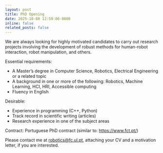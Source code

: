 ```yaml
---
layout: post
title: PhD Opening
date: 2025-10-08 12:59:00-0000
inline: false
related_posts: false
---
```


We are always looking for highly motivated candidates to carry out research projects involving the development of robust methods for human-robot interaction, robot manipulation, and others.

Essential requirements:
- A Master’s degree in Computer Science, Robotics, Electrical Engineering or a related topic
- A background in one or more of the following: Robotics, Machine Learning, HCI, HRI, Accessible computing
- Fluency in English

Desirable:
- Experience in programming (C++, Python)
- Track record in scientific writing (articles)
- Research experience in one of the subject areas

Contract: Portuguese PhD contract (similar to: <https://www.fct.pt/>)

Please contact me at robotics@fc.ul.pt, attaching your CV and a motivation letter, if you are interested.
